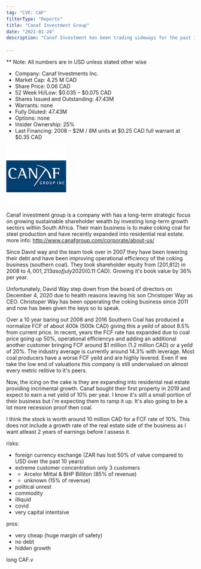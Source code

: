```yaml
---
tag: "CVE: CAF"
filterType: "Reports"
title: "Canaf Investment Group"
date: "2021-01-24"
description: "Canaf Investment has been trading sideways for the past 10 years and has been left behind for dead as investors flock out for green technology while it's slowly been improving and now has the means to substantially grow earnings."

---
```


** Note: All numbers are in USD unless stated other wise

- Company: Canaf Investments Inc.
- Market Cap: 4.25 M CAD
- Share Price: 0.06 CAD
- 52 Week Hi/Low: $0.035 – $0.075 CAD
- Shares Issued and Outstanding: 47.43M
- Warrants: none
- Fully Diluted: 47.43M
- Options: none
- Insider Ownership: 25%
- Last Financing: 2008 – $2M / 8M units at $0.25 CAD full warrant at $0.35 CAD

![Canaf Logo](./canaf.jpg)

Canaf investment group is a company with has a long-term strategic focus on growing sustainable shareholder wealth by investing long-term growth sectors within South Africa. Their main business is to make coking coal for steel production and have recently expanded into residential real estate. more info: http://www.canafgroup.com/corporate/about-us/ 

Since David way and the team took over in 2007 they have been lowering their debt and have been improving operational efficiency of the coking business (southern coal). They took shareholder equity from (201,812) in 2008 to $4,001,213 as of july 2020 ($0.11 CAD). Growing it's book value by 36% per year. 

Unfortunately, David Way step down from the board of directors on December 4, 2020 due to health reasons leaving his son Christoper Way as CEO. Christoper Way has been opperating the coking business since 2011 and now has been given the keys so to speak. 

Over a 10 year baring out 2008 and 2016 Southern Coal has produced a normalize FCF of about 400k (500k CAD) giving this a yeild of about 8.5% from current price. In recent, years the FCF rate has expanded due to coal price going up 50%, operational efficiencys and adding an additional another customer bringing FCF around $1 million (1.2 million CAD) or a yeild of 20%. The industry average is currently around 14.3% with leverage. Most coal producers have a worse FCF yeild and are highly levered. Even if we take the low end of valuations this company is still undervalued on almost every metric relitive to it's peers. 

Now, the icing on the cake is they are expanding into residental  real estate providing incrimental growth. Canaf bought their first property in 2019 and expect to earn a net yeild of 10% per year. I know it's still a small portion of their business but i'm expecting them to ramp it up. It's also going to be a lot more recession proof then coal.

I think the stock is worth around 10 million CAD for a FCF rate of 10%. This does not include a growth rate of the real estate side of the business as I want atleast 2 years of earnings before I assess it.

risks:

- foreign currency exchange (ZAR has lost 50% of value compared to USD over the past 10 years)
- extreme customer concentration only 3 customers
- - Arcelor Mittal & BHP Billiton (85% of revenue)
- - unknown (15% of revenue)
- political unrest 
- commodity
- illiquid 
- covid
- very capital intentsive

pros: 

- very cheap (huge margin of safety)
- no debt
- hidden growth

long CAF.v